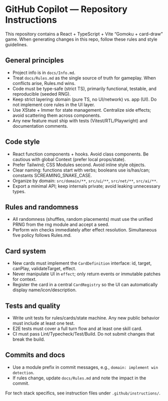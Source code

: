 # GitHub Copilot — Repository Instructions

This repository contains a React + TypeScript + Vite “Gomoku + card-draw” game. When generating changes in this repo, follow these rules and style guidelines.

## General principles
- Project info is in `docs/Info.md`.
- Treat `docs/Rules.md` as the single source of truth for gameplay. When conflicts arise, Rules.md wins.
- Code must be type-safe (strict TS), primarily functional, testable, and reproducible (seeded RNG).
- Keep strict layering: domain (pure TS, no UI/network) vs. app (UI). Do not implement core rules in the UI layer.
- Use XState + Immer for state management. Centralize side effects; avoid scattering them across components.
- Any new feature must ship with tests (Vitest/RTL/Playwright) and documentation comments.

## Code style
- React function components + hooks. Avoid class components. Be cautious with global Context (prefer local props/state).
- Prefer Tailwind; CSS Modules second. Avoid inline style objects.
- Clear naming: functions start with verbs; booleans use is/has/can; constants SCREAMING_SNAKE_CASE.
- Organize by domain: `src/domain/**`, `src/ui/**`, `src/net/**`, `src/ai/**`.
- Export a minimal API; keep internals private; avoid leaking unnecessary types.

## Rules and randomness
- All randomness (shuffles, random placements) must use the unified PRNG from the rng module and accept a seed.
- Perform win checks immediately after effect resolution. Simultaneous five policy follows Rules.md.

## Card system
- New cards must implement the `CardDefinition` interface: id, target, canPlay, validateTarget, effect.
- Never manipulate UI in `effect`; only return events or immutable patches for context.
- Register the card in a central `CardRegistry` so the UI can automatically display name/icon/description.

## Tests and quality
- Write unit tests for rules/cards/state machine. Any new public behavior must include at least one test.
- E2E tests must cover a full turn flow and at least one skill card.
- CI must pass Lint/Typecheck/Test/Build. Do not submit changes that break the build.

## Commits and docs
- Use a module prefix in commit messages, e.g., `domain: implement win detection`.
- If rules change, update `docs/Rules.md` and note the impact in the commit.

For tech stack specifics, see instruction files under `.github/instructions/`.
